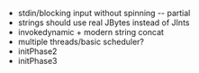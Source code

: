 - stdin/blocking input without spinning -- partial
- strings should use real JBytes instead of JInts 
- invokedynamic + modern string concat 
- multiple threads/basic scheduler?
- initPhase2
- initPhase3
